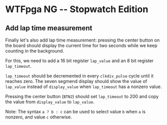 WTFpga NG -- Stopwatch Edition
==============================

Add lap time measurement
------------------------

Finally let's also add lap time measurement: pressing the center button on the
board should display the current time for two seconds while we keep counting in
the background.

For this, we need to add a 16 bit register `lap_value` and an 8 bit register
`lap_timeout`.

`lap_timeout` should be decremented in every `clkdiv_pulse` cycle until
it reaches zero. The seven segmend display should show the value of `lap_value`
instead of `display_value` when `lap_timeout` has a nonzero value.

Pressing the center button (`BTN2`) should set `lap_timeout` to 200 and copy the
value from `display_value` to `lap_value`.

Note: The syntax `a ? b : c` can be used to select value `b` when `a` is nonzero,
and value `c` otherwise.

